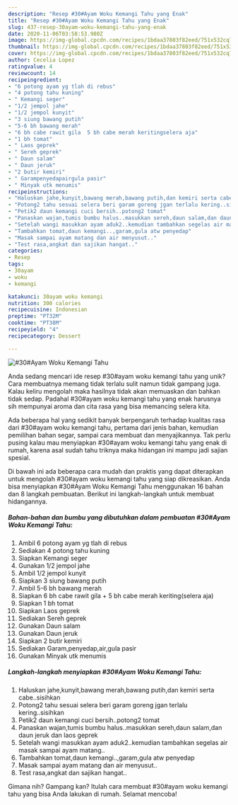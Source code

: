 ```yaml
---
description: "Resep #30#Ayam Woku Kemangi Tahu yang Enak"
title: "Resep #30#Ayam Woku Kemangi Tahu yang Enak"
slug: 437-resep-30ayam-woku-kemangi-tahu-yang-enak
date: 2020-11-06T03:58:53.980Z
image: https://img-global.cpcdn.com/recipes/1bdaa37803f82eed/751x532cq70/30ayam-woku-kemangi-tahu-foto-resep-utama.jpg
thumbnail: https://img-global.cpcdn.com/recipes/1bdaa37803f82eed/751x532cq70/30ayam-woku-kemangi-tahu-foto-resep-utama.jpg
cover: https://img-global.cpcdn.com/recipes/1bdaa37803f82eed/751x532cq70/30ayam-woku-kemangi-tahu-foto-resep-utama.jpg
author: Cecelia Lopez
ratingvalue: 4
reviewcount: 14
recipeingredient:
- "6 potong ayam yg tlah di rebus"
- "4 potong tahu kuning"
- " Kemangi seger"
- "1/2 jempol jahe"
- "1/2 jempol kunyit"
- "3 siung bawang putih"
- "5-6 bh bawang merah"
- "6 bh cabe rawit gila  5 bh cabe merah keritingselera aja"
- "1 bh tomat"
- " Laos geprek"
- " Sereh geprek"
- " Daun salam"
- " Daun jeruk"
- "2 butir kemiri"
- " Garampenyedapairgula pasir"
- " Minyak utk menumis"
recipeinstructions:
- "Haluskan jahe,kunyit,bawang merah,bawang putih,dan kemiri serta cabe..sisihkan"
- "Potong2 tahu sesuai selera beri garam goreng jgan terlalu kering..sisihkan"
- "Petik2 daun kemangi cuci bersih..potong2 tomat"
- "Panaskan wajan,tumis bumbu halus..masukkan sereh,daun salam,dan daun jeruk dan laos geprek"
- "Setelah wangi masukkan ayam aduk2..kemudian tambahkan segelas air masak sampai ayam matang.."
- "Tambahkan tomat,daun kemangi..,garam,gula atw penyedap"
- "Masak sampai ayam matang dan air menyusut.."
- "Test rasa,angkat dan sajikan hangat.."
categories:
- Resep
tags:
- 30ayam
- woku
- kemangi

katakunci: 30ayam woku kemangi 
nutrition: 300 calories
recipecuisine: Indonesian
preptime: "PT32M"
cooktime: "PT38M"
recipeyield: "4"
recipecategory: Dessert

---
```



![#30#Ayam Woku Kemangi Tahu](https://img-global.cpcdn.com/recipes/1bdaa37803f82eed/751x532cq70/30ayam-woku-kemangi-tahu-foto-resep-utama.jpg)

Anda sedang mencari ide resep #30#ayam woku kemangi tahu yang unik? Cara membuatnya memang tidak terlalu sulit namun tidak gampang juga. Kalau keliru mengolah maka hasilnya tidak akan memuaskan dan bahkan tidak sedap. Padahal #30#ayam woku kemangi tahu yang enak harusnya sih mempunyai aroma dan cita rasa yang bisa memancing selera kita.

Ada beberapa hal yang sedikit banyak berpengaruh terhadap kualitas rasa dari #30#ayam woku kemangi tahu, pertama dari jenis bahan, kemudian pemilihan bahan segar, sampai cara membuat dan menyajikannya. Tak perlu pusing kalau mau menyiapkan #30#ayam woku kemangi tahu yang enak di rumah, karena asal sudah tahu triknya maka hidangan ini mampu jadi sajian spesial.




Di bawah ini ada beberapa cara mudah dan praktis yang dapat diterapkan untuk mengolah #30#ayam woku kemangi tahu yang siap dikreasikan. Anda bisa menyiapkan #30#Ayam Woku Kemangi Tahu menggunakan 16 bahan dan 8 langkah pembuatan. Berikut ini langkah-langkah untuk membuat hidangannya.

<!--inarticleads1-->

##### Bahan-bahan dan bumbu yang dibutuhkan dalam pembuatan #30#Ayam Woku Kemangi Tahu:

1. Ambil 6 potong ayam yg tlah di rebus
1. Sediakan 4 potong tahu kuning
1. Siapkan  Kemangi seger
1. Gunakan 1/2 jempol jahe
1. Ambil 1/2 jempol kunyit
1. Siapkan 3 siung bawang putih
1. Ambil 5-6 bh bawang merah
1. Siapkan 6 bh cabe rawit gila + 5 bh cabe merah keriting(selera aja)
1. Siapkan 1 bh tomat
1. Siapkan  Laos geprek
1. Sediakan  Sereh geprek
1. Gunakan  Daun salam
1. Gunakan  Daun jeruk
1. Siapkan 2 butir kemiri
1. Sediakan  Garam,penyedap,air,gula pasir
1. Gunakan  Minyak utk menumis




<!--inarticleads2-->

##### Langkah-langkah menyiapkan #30#Ayam Woku Kemangi Tahu:

1. Haluskan jahe,kunyit,bawang merah,bawang putih,dan kemiri serta cabe..sisihkan
1. Potong2 tahu sesuai selera beri garam goreng jgan terlalu kering..sisihkan
1. Petik2 daun kemangi cuci bersih..potong2 tomat
1. Panaskan wajan,tumis bumbu halus..masukkan sereh,daun salam,dan daun jeruk dan laos geprek
1. Setelah wangi masukkan ayam aduk2..kemudian tambahkan segelas air masak sampai ayam matang..
1. Tambahkan tomat,daun kemangi..,garam,gula atw penyedap
1. Masak sampai ayam matang dan air menyusut..
1. Test rasa,angkat dan sajikan hangat..




Gimana nih? Gampang kan? Itulah cara membuat #30#ayam woku kemangi tahu yang bisa Anda lakukan di rumah. Selamat mencoba!
